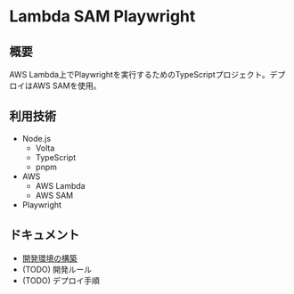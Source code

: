 # Lambda SAM Playwright

## 概要

AWS Lambda上でPlaywrightを実行するためのTypeScriptプロジェクト。デプロイはAWS SAMを使用。

## 利用技術

- Node.js
  - Volta
  - TypeScript
  - pnpm
- AWS
  - AWS Lambda
  - AWS SAM
- Playwright

## ドキュメント

- [開発環境の構築](./docs/setup.md)
- (TODO) 開発ルール
- (TODO) デプロイ手順
